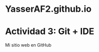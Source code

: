# YasserAF2.github.io

<!DOCTYPE html>
<html lang="es-es">
<head>
    <meta charset="UTF-8">
</head>  
<body>
    <h1>Actividad 3: Git + IDE</h1>
    <p>Mi sitio web en GitHub</p>
</body>    
</html>
